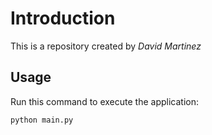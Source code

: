 # Introduction


This is a repository created by *David Martinez*


## Usage


Run this command to execute the application:


`python main.py`
